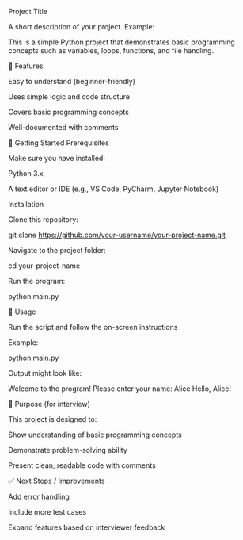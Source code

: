 Project Title

A short description of your project. Example:

This is a simple Python project that demonstrates basic programming concepts such as variables, loops, functions, and file handling.

📌 Features

Easy to understand (beginner-friendly)

Uses simple logic and code structure

Covers basic programming concepts

Well-documented with comments

🚀 Getting Started
Prerequisites

Make sure you have installed:

Python 3.x

A text editor or IDE (e.g., VS Code, PyCharm, Jupyter Notebook)

Installation

Clone this repository:

git clone https://github.com/your-username/your-project-name.git


Navigate to the project folder:

cd your-project-name


Run the program:

python main.py

📝 Usage

Run the script and follow the on-screen instructions

Example:

python main.py


Output might look like:

Welcome to the program!
Please enter your name: Alice
Hello, Alice!


🎯 Purpose (for interview)

This project is designed to:

Show understanding of basic programming concepts

Demonstrate problem-solving ability

Present clean, readable code with comments

✅ Next Steps / Improvements

Add error handling

Include more test cases

Expand features based on interviewer feedback
